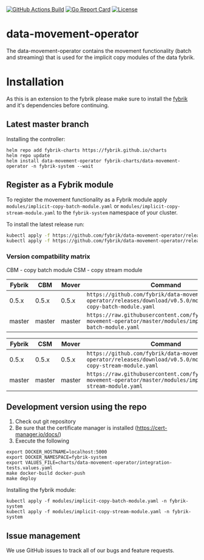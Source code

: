 [![GitHub Actions Build](https://github.com/fybrik/data-movement-operator/actions/workflows/build.yml/badge.svg)](https://github.com/fybrik/data-movement-operator/actions/workflows/build.yml)
[![Go Report Card](https://goreportcard.com/badge/github.com/fybrik/data-movement-operator)](https://goreportcard.com/report/github.com/fybrik/data-movement-operator)
[![License](https://img.shields.io/badge/License-Apache%202.0-blue.svg)](https://opensource.org/licenses/Apache-2.0)

# data-movement-operator

The data-movement-operator contains the movement functionality (batch and streaming) that is used for the implicit copy modules of the data fybrik.

# Installation

As this is an extension to the fybrik please make sure to install the [fybrik](https://github.com/fybrik/fybrik) and it's dependencies before continuing.

## Latest master branch
Installing the controller:
```
helm repo add fybrik-charts https://fybrik.github.io/charts
helm repo update
helm install data-movement-operator fybrik-charts/data-movement-operator -n fybrik-system --wait
```

## Register as a Fybrik module

To register the movement functionality as a Fybrik module apply `modules/implicit-copy-batch-module.yaml` or `modules/implicit-copy-stream-module.yaml` to the `fybrik-system` namespace of your cluster.

To install the latest release run:

```bash
kubectl apply -f https://github.com/fybrik/data-movement-operator/releases/latest/download/modules/implicit-copy-batch-module.yaml -n fybrik-system
kubectl apply -f https://github.com/fybrik/data-movement-operator/releases/latest/download/modules/implicit-copy-stream-module.yaml -n fybrik-system
```

### Version compatbility matrix

CBM - copy batch module
CSM - copy stream module

| Fybrik           | CBM     | Mover   | Command
| ---              | ---     | ---     | ---
| 0.5.x            | 0.5.x   | 0.5.x   | `https://github.com/fybrik/data-movement-operator/releases/download/v0.5.0/modules/implicit-copy-batch-module.yaml`
| master           | master  | master  | `https://raw.githubusercontent.com/fybrik/data-movement-operator/master/modules/implicit-copy-batch-module.yaml`

| Fybrik           | CSM     | Mover   | Command
| ---              | ---     | ---     | ---
| 0.5.x            | 0.5.x   | 0.5.x   | `https://github.com/fybrik/data-movement-operator/releases/download/v0.5.0/modules/implicit-copy-stream-module.yaml`
| master           | master  | master  | `https://raw.githubusercontent.com/fybrik/data-movement-operator/master/modules/implicit-copy-stream-module.yaml`

## Development version using the repo
1. Check out git repository
2. Be sure that the certificate manager is installed (https://cert-manager.io/docs/)
3. Execute the following
```
export DOCKER_HOSTNAME=localhost:5000
export DOCKER_NAMESPACE=fybrik-system
export VALUES_FILE=charts/data-movement-operator/integration-tests.values.yaml
make docker-build docker-push
make deploy
```

Installing the fybrik module:

```
kubectl apply -f modules/implicit-copy-batch-module.yaml -n fybrik-system
kubectl apply -f modules/implicit-copy-stream-module.yaml -n fybrik-system
```

## Issue management

We use GitHub issues to track all of our bugs and feature requests.
